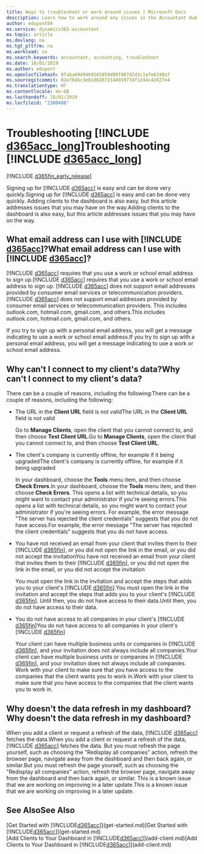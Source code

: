 ```yaml
---
title: Ways to troubleshoot or work around issues | Microsoft Docs
description: Learn how to work around any issues in the Accountant Hub for Dynamics 365.
author: edupont04
ms.service: dynamics365-accountant
ms.topic: article
ms.devlang: na
ms.tgt_pltfrm: na
ms.workload: na
ms.search.keywords: accountant, accounting, troubleshoot
ms.date: 10/01/2019
ms.author: edupont
ms.openlocfilehash: 8faba6940469265959d09f807d2d3c1afe6199af
ms.sourcegitcommit: 02e704bc3e01d62072144919774f1244c42827e4
ms.translationtype: HT
ms.contentlocale: en-GB
ms.lasthandoff: 10/01/2019
ms.locfileid: "2300408"
---
```

# <a name="troubleshooting-include-d365acc_longincludesd365acc_long_mdmd"></a><span data-ttu-id="acafc-103">Troubleshooting [!INCLUDE [d365acc_long](includes/d365acc_long_md.md)]</span><span class="sxs-lookup"><span data-stu-id="acafc-103">Troubleshooting [!INCLUDE [d365acc_long](includes/d365acc_long_md.md)]</span></span>
[!INCLUDE [d365fin_early_release](includes/d365fin_early_release.md.md)]

<span data-ttu-id="acafc-104">Signing up for [!INCLUDE [d365acc](includes/d365acc_md.md)] is easy and can be done very quickly.</span><span class="sxs-lookup"><span data-stu-id="acafc-104">Signing up for [!INCLUDE [d365acc](includes/d365acc_md.md)] is easy and can be done very quickly.</span></span> <span data-ttu-id="acafc-105">Adding clients to the dashboard is also easy, but this article addresses issues that you may have on the way.</span><span class="sxs-lookup"><span data-stu-id="acafc-105">Adding clients to the dashboard is also easy, but this article addresses issues that you may have on the way.</span></span>

## <a name="what-email-address-can-i-use-with-include-d365accincludesd365acc_mdmd"></a><span data-ttu-id="acafc-106">What email address can I use with [!INCLUDE [d365acc](includes/d365acc_md.md)]?</span><span class="sxs-lookup"><span data-stu-id="acafc-106">What email address can I use with [!INCLUDE [d365acc](includes/d365acc_md.md)]?</span></span>
<span data-ttu-id="acafc-107">[!INCLUDE [d365acc](includes/d365acc_md.md)] requires that you use a work or school email address to sign up.</span><span class="sxs-lookup"><span data-stu-id="acafc-107">[!INCLUDE [d365acc](includes/d365acc_md.md)] requires that you use a work or school email address to sign up.</span></span> <span data-ttu-id="acafc-108">[!INCLUDE [d365acc](includes/d365acc_md.md)] does not support email addresses provided by consumer email services or telecommunication providers.</span><span class="sxs-lookup"><span data-stu-id="acafc-108">[!INCLUDE [d365acc](includes/d365acc_md.md)] does not support email addresses provided by consumer email services or telecommunication providers.</span></span> <span data-ttu-id="acafc-109">This includes outlook.com, hotmail.com, gmail.com, and others.</span><span class="sxs-lookup"><span data-stu-id="acafc-109">This includes outlook.com, hotmail.com, gmail.com, and others.</span></span>  

<span data-ttu-id="acafc-110">If you try to sign up with a personal email address, you will get a message indicating to use a work or school email address.</span><span class="sxs-lookup"><span data-stu-id="acafc-110">If you try to sign up with a personal email address, you will get a message indicating to use a work or school email address.</span></span>  

## <a name="why-cant-i-connect-to-my-clients-data"></a><span data-ttu-id="acafc-111">Why can't I connect to my client's data?</span><span class="sxs-lookup"><span data-stu-id="acafc-111">Why can't I connect to my client's data?</span></span>
<span data-ttu-id="acafc-112">There can be a couple of reasons, including the following:</span><span class="sxs-lookup"><span data-stu-id="acafc-112">There can be a couple of reasons, including the following:</span></span>

- <span data-ttu-id="acafc-113">The URL in the **Client URL** field is not valid</span><span class="sxs-lookup"><span data-stu-id="acafc-113">The URL in the **Client URL** field is not valid</span></span>  

  <span data-ttu-id="acafc-114">Go to **Manage Clients**, open the client that you cannot connect to, and then choose **Test Client URL**.</span><span class="sxs-lookup"><span data-stu-id="acafc-114">Go to **Manage Clients**, open the client that you cannot connect to, and then choose **Test Client URL**.</span></span>  
- <span data-ttu-id="acafc-115">The client's company is currently offline, for example if it being upgraded</span><span class="sxs-lookup"><span data-stu-id="acafc-115">The client's company is currently offline, for example if it being upgraded</span></span>

  <span data-ttu-id="acafc-116">In your dashboard, choose the **Tools** menu item, and then choose **Check Errors**.</span><span class="sxs-lookup"><span data-stu-id="acafc-116">In your dashboard, choose the **Tools** menu item, and then choose **Check Errors**.</span></span> <span data-ttu-id="acafc-117">This opens a list with technical details, so you might want to contact your administrator if you're seeing errors.</span><span class="sxs-lookup"><span data-stu-id="acafc-117">This opens a list with technical details, so you might want to contact your administrator if you're seeing errors.</span></span> <span data-ttu-id="acafc-118">For example, the error message "The server has rejected the client credentials" suggests that you do not have access.</span><span class="sxs-lookup"><span data-stu-id="acafc-118">For example, the error message "The server has rejected the client credentials" suggests that you do not have access.</span></span>  
- <span data-ttu-id="acafc-119">You have not received an email from your client that invites them to their [!INCLUDE [d365fin](includes/d365fin_md.md)], or you did not open the link in the email, or you did not accept the invitation</span><span class="sxs-lookup"><span data-stu-id="acafc-119">You have not received an email from your client that invites them to their [!INCLUDE [d365fin](includes/d365fin_md.md)], or you did not open the link in the email, or you did not accept the invitation</span></span>

  <span data-ttu-id="acafc-120">You must open the link in the invitation and accept the steps that adds you to your client's [!INCLUDE [d365fin](includes/d365fin_md.md)].</span><span class="sxs-lookup"><span data-stu-id="acafc-120">You must open the link in the invitation and accept the steps that adds you to your client's [!INCLUDE [d365fin](includes/d365fin_md.md)].</span></span> <span data-ttu-id="acafc-121">Until then, you do not have access to their data.</span><span class="sxs-lookup"><span data-stu-id="acafc-121">Until then, you do not have access to their data.</span></span>  
- <span data-ttu-id="acafc-122">You do not have access to all companies in your client's [!INCLUDE [d365fin](includes/d365fin_md.md)]</span><span class="sxs-lookup"><span data-stu-id="acafc-122">You do not have access to all companies in your client's [!INCLUDE [d365fin](includes/d365fin_md.md)]</span></span>

  <span data-ttu-id="acafc-123">Your client can have multiple business units or companies in [!INCLUDE [d365fin](includes/d365fin_md.md)], and your invitation does not always include all companies.</span><span class="sxs-lookup"><span data-stu-id="acafc-123">Your client can have multiple business units or companies in [!INCLUDE [d365fin](includes/d365fin_md.md)], and your invitation does not always include all companies.</span></span> <span data-ttu-id="acafc-124">Work with your client to make sure that you have access to the companies that the client wants you to work in.</span><span class="sxs-lookup"><span data-stu-id="acafc-124">Work with your client to make sure that you have access to the companies that the client wants you to work in.</span></span>  

## <a name="why-doesnt-the-data-refresh-in-my-dashboard"></a><span data-ttu-id="acafc-125">Why doesn't the data refresh in my dashboard?</span><span class="sxs-lookup"><span data-stu-id="acafc-125">Why doesn't the data refresh in my dashboard?</span></span>
<span data-ttu-id="acafc-126">When you add a client or request a refresh of the data, [!INCLUDE [d365acc](includes/d365acc_md.md)] fetches the data.</span><span class="sxs-lookup"><span data-stu-id="acafc-126">When you add a client or request a refresh of the data, [!INCLUDE [d365acc](includes/d365acc_md.md)] fetches the data.</span></span> <span data-ttu-id="acafc-127">But you must refresh the page yourself, such as choosing the "Redisplay all companies" action, refresh the browser page, navigate away from the dashboard and then back again, or similar.</span><span class="sxs-lookup"><span data-stu-id="acafc-127">But you must refresh the page yourself, such as choosing the "Redisplay all companies" action, refresh the browser page, navigate away from the dashboard and then back again, or similar.</span></span> <span data-ttu-id="acafc-128">This is a known issue that we are working on improving in a later update.</span><span class="sxs-lookup"><span data-stu-id="acafc-128">This is a known issue that we are working on improving in a later update.</span></span>  

## <a name="see-also"></a><span data-ttu-id="acafc-129">See Also</span><span class="sxs-lookup"><span data-stu-id="acafc-129">See Also</span></span>
<span data-ttu-id="acafc-130">[Get Started with [!INCLUDE[d365acc](includes/d365acc_md.md)]](get-started.md)</span><span class="sxs-lookup"><span data-stu-id="acafc-130">[Get Started with [!INCLUDE[d365acc](includes/d365acc_md.md)]](get-started.md)</span></span>  
<span data-ttu-id="acafc-131">[Add Clients to Your Dashboard in [!INCLUDE[d365acc](includes/d365acc_md.md)]](add-client.md)</span><span class="sxs-lookup"><span data-stu-id="acafc-131">[Add Clients to Your Dashboard in [!INCLUDE[d365acc](includes/d365acc_md.md)]](add-client.md)</span></span>  
